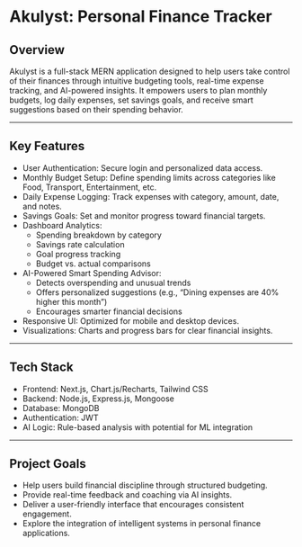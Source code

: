 # Akulyst: Personal Finance Tracker

## Overview
Akulyst is a full-stack MERN application designed to help users take control of their finances through intuitive budgeting tools, real-time expense tracking, and AI-powered insights. It empowers users to plan monthly budgets, log daily expenses, set savings goals, and receive smart suggestions based on their spending behavior.

---

## Key Features
- User Authentication: Secure login and personalized data access.
- Monthly Budget Setup: Define spending limits across categories like Food, Transport, Entertainment, etc.
- Daily Expense Logging: Track expenses with category, amount, date, and notes.
- Savings Goals: Set and monitor progress toward financial targets.
- Dashboard Analytics:
    - Spending breakdown by category
    - Savings rate calculation
    - Goal progress tracking
    - Budget vs. actual comparisons
- AI-Powered Smart Spending Advisor:
    - Detects overspending and unusual trends
    - Offers personalized suggestions (e.g., “Dining expenses are 40% higher this month”)
    - Encourages smarter financial decisions
- Responsive UI: Optimized for mobile and desktop devices.
- Visualizations: Charts and progress bars for clear financial insights.

---

## Tech Stack
- Frontend: Next.js, Chart.js/Recharts, Tailwind CSS
- Backend: Node.js, Express.js, Mongoose
- Database: MongoDB
- Authentication: JWT
- AI Logic: Rule-based analysis with potential for ML integration

---

## Project Goals
- Help users build financial discipline through structured budgeting.
- Provide real-time feedback and coaching via AI insights.
- Deliver a user-friendly interface that encourages consistent engagement.
- Explore the integration of intelligent systems in personal finance applications.
